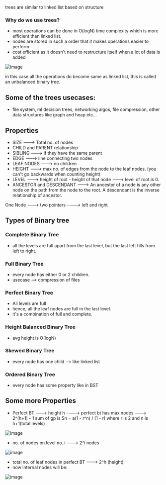 trees are similar to linked list based on structure

### Why do we use trees?
- most operations can be done in O(logN) time complexity which is more efficient than linked list.
- nodes are stored in such a order that it makes operations easier to perform
- cost efficient as it doesn't need to restructure itself when a lot of data is added

![image](https://github.com/user-attachments/assets/a0d24f5a-975e-40ca-ae00-774cdddc1a5f)

in this case all the operations do become same as linked list, this is called an unbalanced binary tree.

## Some of the trees usecases:
- file system, ml decision trees, networking algos, file compression, other data structures like graph and heap etc...

## Properties
- SIZE ---> Total no. of nodes
- CHILD and PARENT relationship
- SIBLING ---> if they have the same parent
- EDGE ---> line connecting two nodes
- LEAF NODES ---> no children
- HEIGHT ---> max no. of edges from the node to the leaf nodes. (you can't go backwards when counting height)
- LEVEL ---> height of root - height of that node ---> level of root is 0.
- ANCESTOR and DESCENDANT ---> An ancestor of a node is any other node on the path from the node to the root. A descendant is the inverse relationship of ancestor.

One Node ---> two pointers ----> left and right

## Types of Binary tree

### Complete Binary Tree
- all the levels are full apart from the last level, but the last left fills from left to right.

### Full Binary Tree
- every node has either 0 or 2 children.
- usecase --> compression of files

### Perfect Binary Tree
- All levels are full
- hence, all the leaf nodes are full in the last level.
- it's a combination of full and complete.

### Height Balanced Binary Tree
- avg height is O(logN)

### Skewed Binary Tree
- every node has one child --> like linked list

### Ordered Binary Tree
- every node has some property like in BST


## Some more Properties

- Perfect BT ---> height h ----> perfect bt has max nodes ---> 2^(h+1) - 1
  sum of gp is  Sn = a(1 - r^n) / (1 - r) where r is 2 and n is h+1(total levels)
  
![image](https://github.com/user-attachments/assets/93543180-05f2-4c78-85c6-1bab0ec0aba5)

  
- no. of nodes on level no. i ---> 2^i nodes

![image](https://github.com/user-attachments/assets/b7a18e01-7ac1-4db1-a6ca-b0c0a68915af)

- total no. of leaf nodes in perfect BT ---> 2^h (height)
- now internal nodes will be:

![image](https://github.com/user-attachments/assets/5e2dde74-e03a-4703-953c-896b84ecfb4f)
